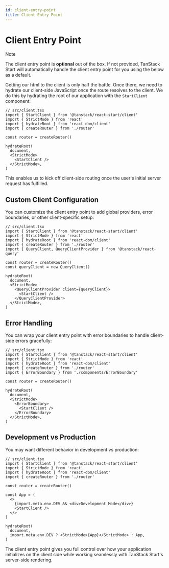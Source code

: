 ```yaml
---
id: client-entry-point
title: Client Entry Point
---
```


# Client Entry Point

> [!NOTE]
> The client entry point is **optional** out of the box. If not provided, TanStack Start will automatically handle the client entry point for you using the below as a default.

Getting our html to the client is only half the battle. Once there, we need to hydrate our client-side JavaScript once the route resolves to the client. We do this by hydrating the root of our application with the `StartClient` component:

```tsx
// src/client.tsx
import { StartClient } from '@tanstack/react-start/client'
import { StrictMode } from 'react'
import { hydrateRoot } from 'react-dom/client'
import { createRouter } from './router'

const router = createRouter()

hydrateRoot(
  document,
  <StrictMode>
    <StartClient />
  </StrictMode>,
)
```

This enables us to kick off client-side routing once the user's initial server request has fulfilled.

## Custom Client Configuration

You can customize the client entry point to add global providers, error boundaries, or other client-specific setup:

```tsx
// src/client.tsx
import { StartClient } from '@tanstack/react-start/client'
import { StrictMode } from 'react'
import { hydrateRoot } from 'react-dom/client'
import { createRouter } from './router'
import { QueryClient, QueryClientProvider } from '@tanstack/react-query'

const router = createRouter()
const queryClient = new QueryClient()

hydrateRoot(
  document,
  <StrictMode>
    <QueryClientProvider client={queryClient}>
      <StartClient />
    </QueryClientProvider>
  </StrictMode>,
)
```

## Error Handling

You can wrap your client entry point with error boundaries to handle client-side errors gracefully:

```tsx
// src/client.tsx
import { StartClient } from '@tanstack/react-start/client'
import { StrictMode } from 'react'
import { hydrateRoot } from 'react-dom/client'
import { createRouter } from './router'
import { ErrorBoundary } from './components/ErrorBoundary'

const router = createRouter()

hydrateRoot(
  document,
  <StrictMode>
    <ErrorBoundary>
      <StartClient />
    </ErrorBoundary>
  </StrictMode>,
)
```

## Development vs Production

You may want different behavior in development vs production:

```tsx
// src/client.tsx
import { StartClient } from '@tanstack/react-start/client'
import { StrictMode } from 'react'
import { hydrateRoot } from 'react-dom/client'
import { createRouter } from './router'

const router = createRouter()

const App = (
  <>
    {import.meta.env.DEV && <div>Development Mode</div>}
    <StartClient />
  </>
)

hydrateRoot(
  document,
  import.meta.env.DEV ? <StrictMode>{App}</StrictMode> : App,
)
```

The client entry point gives you full control over how your application initializes on the client side while working seamlessly with TanStack Start's server-side rendering.
